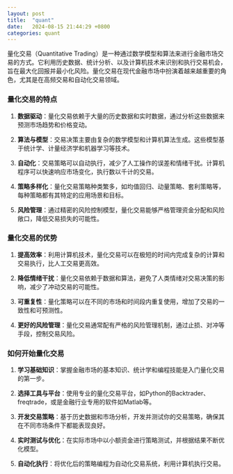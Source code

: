```yaml
---
layout: post
title:  "quant"
date:   2024-08-15 21:44:29 +0800
categories: quant
---
```


量化交易（Quantitative Trading）是一种通过数学模型和算法来进行金融市场交易的方式。它利用历史数据、统计分析、以及计算机技术来识别和执行交易机会，旨在最大化回报并最小化风险。量化交易在现代金融市场中扮演着越来越重要的角色，尤其是在高频交易和自动化交易领域。

### 量化交易的特点

1. **数据驱动**：量化交易依赖于大量的历史数据和实时数据，通过分析这些数据来预测市场趋势和价格变动。

2. **算法与模型**：交易决策主要由复杂的数学模型和计算机算法生成。这些模型基于统计学、计量经济学和机器学习等技术。

3. **自动化**：交易策略可以自动执行，减少了人工操作的误差和情绪干扰。计算机程序可以快速响应市场变化，执行数以千计的交易。

4. **策略多样化**：量化交易策略种类繁多，如均值回归、动量策略、套利策略等，每种策略都有其特定的应用场景和目标。

5. **风险管理**：通过精密的风险控制模型，量化交易能够严格管理资金分配和风险敞口，降低交易损失的可能性。

### 量化交易的优势

1. **提高效率**：利用计算机技术，量化交易可以在极短的时间内完成复杂的计算和交易执行，比人工交易更高效。

2. **降低情绪干扰**：量化交易依赖于数据和算法，避免了人类情绪对交易决策的影响，减少了冲动交易的可能性。

3. **可重复性**：量化策略可以在不同的市场和时间段内重复使用，增加了交易的一致性和可预测性。

4. **更好的风险管理**：量化交易通常配有严格的风险管理机制，通过止损、对冲等手段，控制交易风险。

### 如何开始量化交易

1. **学习基础知识**：掌握金融市场的基本知识、统计学和编程技能是入门量化交易的第一步。

2. **选择工具与平台**：使用专业的量化交易平台，如Python的Backtrader、freqtrade，或是金融行业专用的软件如Matlab等。

3. **开发交易策略**：基于历史数据和市场分析，开发并测试你的交易策略，确保其在不同市场条件下都能表现良好。

4. **实时测试与优化**：在实际市场中以小额资金进行策略测试，并根据结果不断优化模型。

5. **自动化执行**：将优化后的策略编程为自动化交易系统，利用计算机执行交易。

<!-- 量化交易通过结合技术与金融的优势，能够为投资者提供强大的交易工具，帮助他们在竞争激烈的市场中立于不败之地。 -->